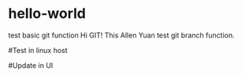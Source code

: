 # hello-world
test basic git function
Hi GIT!
This Allen Yuan test git branch function.

#Test in linux host

#Update in UI
